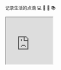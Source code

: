 记录生活的点滴
:computer:
:bento:
:walking:
:books:

<iframe height=150 width=150 src="https://www.cr173.com/up/2017-6/14976710546294691.gif"/>

